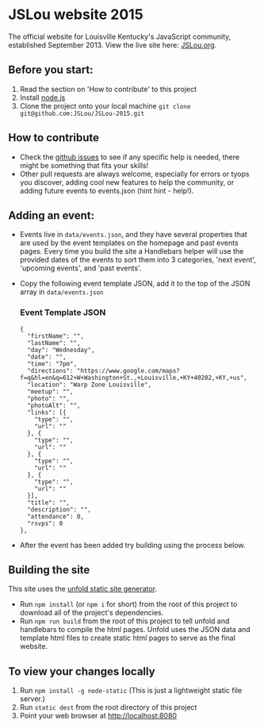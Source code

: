 # JSLou website 2015

The official website for Louisville Kentucky's JavaScript community, established September 2013.
View the live site here: [JSLou.org](http://jslou.org).

## Before you start:

1. Read the section on 'How to contribute' to this project
2. Install [node.js](http://nodejs.org/)
3. Clone the project onto your local machine `git clone git@github.com:JSLou/JSLou-2015.git`

## How to contribute

* Check the [github issues](https://github.com/JSLou/JSLou-2015/issues) to see if any specific help is needed, there might be something that fits your skills!
* Other pull requests are always welcome, especially for errors or tyops you discover, adding cool new features to help the community, or adding future events to events.json (hint hint - help!).


## Adding an event:

* Events live in `data/events.json`, and they have several properties that are used by the event templates on the homepage and past events pages.
Every time you build the site a Handlebars helper will use the provided dates of the events to sort them into 3 categories, 'next event', 'upcoming events', and 'past events'.
* Copy the following event template JSON, add it to the top of the JSON array in `data/events.json`

  ### Event Template JSON
  ```
  {
    "firstName": "",
    "lastName": "",
    "day": "Wednesday",
    "date": "",
    "time": "7pm",
    "directions": "https://www.google.com/maps?f=q&hl=en&q=612+W+Washington+St.,+Louisville,+KY+40202,+KY,+us",
    "location": "Warp Zone Louisville",
    "meetup": "",
    "photo": "",
    "photoAlt": "",
    "links": [{
      "type": "",
      "url": ""
    }, {
      "type": "",
      "url": ""
    }, {
      "type": "",
      "url": ""
    }, {
      "type": "",
      "url": ""
    }],
    "title": "",
    "description": "",
    "attendance": 0,
    "rsvps": 0
  },
  ```
* After the event has been added try building using the process below.


## Building the site

This site uses the [unfold static site generator](https://github.com/ericlathrop/unfold).
  * Run `npm install` (or `npm i` for short) from the root of this project to download all of the project's dependencies.
  * Run `npm run build` from the root of this project to tell unfold and handlebars to compile the html pages. Unfold uses the JSON data and template html files to create static html pages to serve as the final website.


## To view your changes locally

 1. Run `npm install -g node-static` (This is just a lightweight static file server.)
 2. Run `static dest` from the root directory of this project
 3. Point your web browser at [http://localhost:8080](http://localhost:8080)


